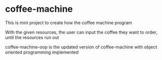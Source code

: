 # coffee-machine

This is mini project to create how the coffee machine program

With the given resources, the user can input the coffee they want to order, until the resources run out

coffee-machine-oop is the updated version of coffee-machine with object oriented programming implemented

